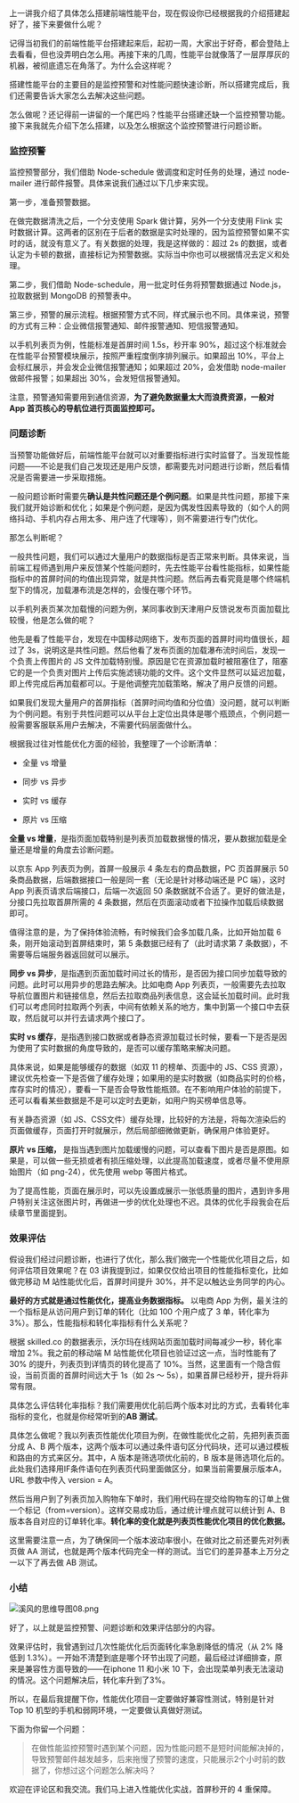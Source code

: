 上一讲我介绍了具体怎么搭建前端性能平台，现在假设你已经根据我的介绍搭建起好了，接下来要做什么呢？

记得当初我们的前端性能平台搭建起来后，起初一周，大家出于好奇，都会登陆上去看看，但也没弄明白怎么用。再接下来的几周，性能平台就像落了一层厚厚灰的机器，被彻底遗忘在角落了。为什么会这样呢？

搭建性能平台的主要目的是监控预警和对性能问题快速诊断，所以搭建完成后，我们还需要告诉大家怎么去解决这些问题。

怎么做呢？还记得前一讲留的一个尾巴吗？性能平台搭建还缺一个监控预警功能。接下来我就先介绍下怎么搭建，以及怎么根据这个监控预警进行问题诊断。

### 监控预警

监控预警部分，我们借助 Node-schedule 做调度和定时任务的处理，通过 node-mailer 进行邮件报警。具体来说我们通过以下几步来实现。

第一步，准备预警数据。

在做完数据清洗之后，一个分支使用 Spark 做计算，另外一个分支使用 Flink 实时数据计算。这两者的区别在于后者的数据是实时处理的，因为监控预警如果不实时的话，就没有意义了。有关数据的处理，我是这样做的：超过 2s 的数据，或者认定为卡顿的数据，直接标记为预警数据。实际当中你也可以根据情况去定义和处理。

第二步，我们借助 Node-schedule，用一批定时任务将预警数据通过 Node.js，拉取数据到 MongoDB 的预警表中。

第三步，预警的展示流程。根据预警方式不同，样式展示也不同。具体来说，预警的方式有三种：企业微信报警通知、邮件报警通知、短信报警通知。

以手机列表页为例，性能标准是首屏时间 1.5s，秒开率 90%，超过这个标准就会在性能平台预警模块展示，按照严重程度倒序排列展示。如果超出 10%，平台上会标红展示，并会发企业微信报警通知；如果超过 20%，会发借助 node-mailer 做邮件报警；如果超出 30%，会发短信报警通知。

注意，预警通知需要用到通信资源，**为了避免数据量太大而浪费资源，一般对 App 首页核心的导航位进行页面监控即可。**

### 问题诊断

当预警功能做好后，前端性能平台就可以对重要指标进行实时监督了。当发现性能问题——不论是我们自己发现还是用户反馈，都需要先对问题进行诊断，然后看情况是否需要进一步采取措施。

一般问题诊断时需要先**确认是共性问题还是个例问题**。如果是共性问题，那接下来我们就开始诊断和优化；如果是个例问题，是因为偶发性因素导致的（如个人的网络抖动、手机内存占用太多、用户连了代理等），则不需要进行专门优化。

那怎么判断呢？

一般共性问题，我们可以通过大量用户的数据指标是否正常来判断。具体来说，当前端工程师遇到用户来反馈某个性能问题时，先去性能平台看性能指标，如果性能指标中的首屏时间的均值出现异常，就是共性问题。然后再去看究竟是哪个终端机型下的情况，加载瀑布流是怎样的，会慢在哪个环节。

以手机列表页某次加载慢的问题为例，某同事收到天津用户反馈说发布页面加载比较慢，他是怎么做的呢？

他先是看了性能平台，发现在中国移动网络下，发布页面的首屏时间均值很长，超过了 3s，说明这是共性问题。然后他看了发布页面的加载瀑布流时间后，发现一个负责上传图片的 JS 文件加载特别慢。原因是它在资源加载时被阻塞住了，阻塞它的是一个负责对图片上传后实施滤镜功能的文件。这个文件显然可以延迟加载，即上传完成后再加载都可以。于是他调整完加载策略，解决了用户反馈的问题。

如果我们发现大量用户的首屏指标（首屏时间均值和分位值）没问题，就可以判断为个例问题。有别于共性问题可以从平台上定位出具体是哪个瓶颈点，个例问题一般需要客服联系用户去解决，不需要代码层面做什么。

根据我过往对性能优化方面的经验，我整理了一个诊断清单：

*   全量 vs 增量
    
*   同步 vs 异步
    
*   实时 vs 缓存
    
*   原片 vs 压缩
    

**全量 vs 增量**，是指页面加载特别是列表页加载数据慢的情况，要从数据加载是全量还是增量的角度去诊断问题。

以京东 App 列表页为例，首屏一般展示 4 条左右的商品数据，PC 页首屏展示 50 条商品数据，后端数据接口一般是同一套（无论是针对移动端还是 PC 端），这时 App 列表页请求后端接口，后端一次返回 50 条数据就不合适了。更好的做法是，分接口先拉取首屏所需的 4 条数据，然后在页面滚动或者下拉操作加载后续数据即可。

值得注意的是，为了保持体验流畅，有时候我们会多加载几条，比如开始加载 6 条，刚开始滚动到首屏结束时，第 5 条数据已经有了（此时请求第 7 条数据），不需要等后端服务器返回就可以展示。

**同步 vs 异步**，是指遇到页面加载时间过长的情形，是否因为接口同步加载导致的问题。此时可以用异步的思路去解决。比如电商 App 列表页，一般需要先去拉取导航位置图片和链接信息，然后去拉取商品列表信息，这会延长加载时间。此时我们可以考虑同时拉取两个列表，中间有依赖关系的地方，集中到第一个接口中去获取，然后就可以并行去请求两个接口了。

**实时 vs 缓存**，是指遇到接口数据或者静态资源加载过长时候，要看一下是否是因为使用了实时数据的角度导致的，是否可以缓存策略来解决问题。

具体来说，如果是能够缓存的数据（如双 11 的榜单、页面中的 JS、CSS 资源），建议优先检查一下是否做了缓存处理；如果用的是实时数据（如商品实时的价格，库存实时的情况），要看一下是否会导致性能瓶颈。在不影响用户体验的前提下，还可以看看某些数据是不是可以定时去更新，如用户购买榜单信息等。

有关静态资源（如 JS、CSS文件）缓存处理，比较好的方法是，将每次渲染后的页面做缓存，页面打开时就展示，然后局部细微做更新，确保用户体验更好。

**原片 vs 压缩，** 是指当遇到图片加载缓慢的问题，可以查看下图片是否是原图。如果是，可以做一些无损或者有损压缩处理，以此提高加载速度，或者尽量不使用原始图片（如 png-24），优先使用 webp 等图片格式。

为了提高性能，页面在展示时，可以先设置成展示一张低质量的图片，遇到许多用户特别关注这张图片时，再做进一步的优化处理也不迟。具体的优化手段我会在后续章节里面提到。

### 效果评估

假设我们经过问题诊断，也进行了优化，那么我们做完一个性能优化项目之后，如何评估项目效果呢？在 03 讲我提到过，如果仅仅给出项目的性能指标变化，比如做完移动 M 站性能优化后，首屏时间提升 30%，并不足以触达业务同学的内心。

**最好的方式就是通过性能优化，提高业务数据指标。** 以电商 App 为例，最关注的一个指标是从访问用户到订单的转化（比如 100 个用户成了 3 单，转化率为 3%）。那么，性能指标和转化率指标有什么关系呢？

根据 skilled.co 的数据表示，沃尔玛在线网站页面加载时间每减少一秒，转化率增加 2%。我之前的移动端 M 站性能优化项目也验证过这一点，当时性能有了 30% 的提升，列表页到详情页的转化提高了 10%。当然，这里面有一个隐含假设，当前页面的首屏时间远大于 1s（如 2s ～ 5s），如果首屏已经秒开，提升将非常有限。

具体怎么评估转化率指标？我们需要用优化前后两个版本对比的方式，去看转化率指标的变化，也就是你经常听到的**AB 测试**。

具体怎么做呢？我以列表页性能优化项目为例，在做性能优化之前，先把列表页面分成 A、B 两个版本，这两个版本可以通过条件语句区分代码块，还可以通过模板和路由的方式来区分。其中，A 版本是筛选项优化前的，B 版本是筛选项化后的。此处我们选择用IF条件语句在列表页代码里面做区分，如果当前需要展示版本A，URL 参数中传入 version = A。

然后当用户到了列表页加入购物车下单时，我们用代码在提交给购物车的订单上做一个标记（from=version）。这样交易成功后，通过统计埋点就可以统计到 A、B 版本各自对应的订单转化率。**转化率的变化就是列表页性能优化项目的优化数据。**

这里需要注意一点，为了确保同一个版本波动率很小，在做对比之前还要先对列表页做 AA 测试，也就是两个版本代码完全一样的测试。当它们的差异基本上万分之一以下了再去做 AB 测试。

### 小结

![溪风的思维导图08.png](https://s0.lgstatic.com/i/image6/M00/1E/3F/Cgp9HWBQe5yAQvIlAAJDg3d_sIo274.png)

好了，以上就是监控预警、问题诊断和效果评估部分的内容。

效果评估时，我曾遇到过几次性能优化后页面转化率急剧降低的情况（从 2% 降低到 1.3%）。一开始不清楚到底是哪个环节出现了问题，最后经过详细排查，原来是兼容性方面导致的——在iphone 11 和小米 10 下，会出现菜单列表无法滚动的情况。这个问题解决后，转化率升到了3%。

所以，在最后我提醒下你，性能优化项目一定要做好兼容性测试，特别是针对 Top 10 机型的手机和弱网环境，一定要做认真做好测试。

下面为你留一个问题：

> 在做性能监控预警时遇到某个问题，因为性能问题不是短时间能解决掉的，导致预警邮件越发越多，后来拖慢了预警的速度，只能展示2个小时前的数据了，你想过这个问题怎么解决吗？

欢迎在评论区和我交流。我们马上进入性能优化实战，首屏秒开的 4 重保障。